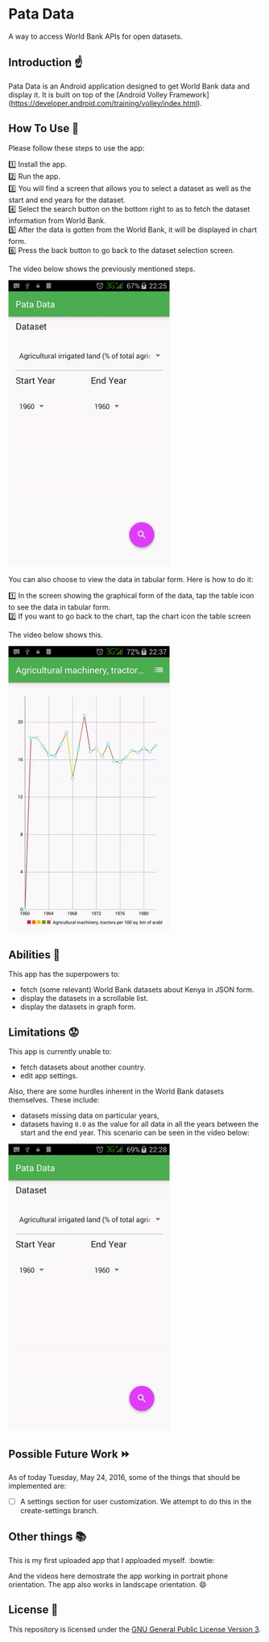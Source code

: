# Pata Data
A way to access World Bank APIs for open datasets. 

## Introduction :point_up:

Pata Data is an Android application designed to get World Bank data and display it. It is 
built on top of the [Android Volley Framework] (https://developer.android.com/training/volley/index.html).

## How To Use :wrench:

Please follow these steps to use the app:

:one: Install the app.<br/>
:two: Run the app.<br/>
:three: You will find a screen that allows you to select a dataset as well as the start and end years for the dataset.<br/>
:four: Select the search button on the bottom right to as to fetch the dataset information from World Bank.<br/>
:five: After the data is gotten from the World Bank, it will be displayed in chart form.<br/>
:six: Press the back button to go back to the dataset selection screen.<br/>

The video below shows the previously mentioned steps.

![Pata Data - Basic Use](screen-records/pata-data-2016-06-13-221127.gif) 

You can also choose to view the data in tabular form. Here is how to do it:

:one: In the screen showing the graphical form of the data, tap the table icon to see the data in tabular form.<br/>
:two: If you want to go back to the chart, tap the chart icon the table screen<br/>

The video below shows this.

![Pata Data -Switching Between Chart and Table Views](screen-records/pata-data-chart-and-table-2016-06-13-221127.gif) 

## Abilities :muscle:

This app has the superpowers to:
* fetch (some relevant) World Bank datasets about Kenya in JSON form.
* display the datasets in a scrollable list.
* display the datasets in graph form.

## Limitations :worried:

This app is currently unable to:
* fetch datasets about another country.
* edit app settings.

Also, there are some hurdles inherent in the World Bank datasets themselves. These include:
* datasets missing data on particular years, 
* datasets having ```0.0``` as the value for all data in all the years between the start and the end year. This scenario can be seen in the video below:

![Pata Data - Zero Data](screen-records/pata-data-zero-data-2016-06-13-221127.gif) 

## Possible Future Work :fast_forward:

As of today Tuesday, May 24, 2016, some of the things that should be implemented are:
- [ ] A settings section for user customization. We attempt to do this in the create-settings branch.

## Other things :books:

This is my first uploaded app that I apploaded myself. :bowtie:

And the videos here demostrate the app working in portrait phone orientation. The app also works in landscape orientation. :smile:

## License :lock_with_ink_pen:

This repository is licensed under the [GNU General Public License Version 3](http://www.gnu.org/licenses/gpl-3.0.en.html).
